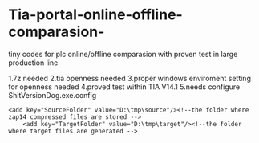 # Tia-portal-online-offline-comparasion-
tiny codes for plc online/offline comparasion  with proven test in large  production line

1.7z needed
2.tia openness needed 
3.proper windows enviroment setting for openness needed
4.proved test within TIA V14.1
5.needs configure ShitVersionDog.exe.config


    <add key="SourceFolder" value="D:\tmp\source"/><!--the folder where zap14 compressed files are stored -->
		<add key="TargetFolder" value="D:\tmp\target"/><!--the folder where target files are generated -->
